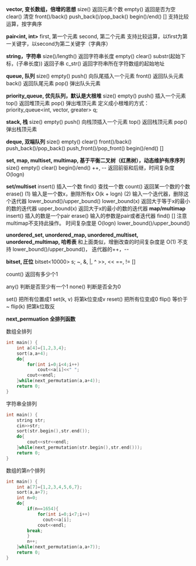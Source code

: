 **vector, 变长数组，倍增的思想**
    size()  返回元素个数
    empty()  返回是否为空
    clear()  清空
    front()/back()
    push_back()/pop_back()
    begin()/end()
    []
    支持比较运算，按字典序

**pair<int, int>**
    first, 第一个元素
    second, 第二个元素
    支持比较运算，以first为第一关键字，以second为第二关键字（字典序）

**string，字符串**
    size()/length()  返回字符串长度
    empty()
    clear()
    substr(起始下标，(子串长度))  返回子串
    c_str()  返回字符串所在字符数组的起始地址

**queue, 队列**
    size()
    empty()
    push()  向队尾插入一个元素
    front()  返回队头元素
    back()  返回队尾元素
    pop()  弹出队头元素

**priority_queue, 优先队列，默认是大根堆**
    size()
    empty()
    push()  插入一个元素
    top()  返回堆顶元素
    pop()  弹出堆顶元素
    定义成小根堆的方式：priority_queue<int, vector<int>, greater<int>> q;

**stack, 栈**
    size()
    empty()
    push()  向栈顶插入一个元素
    top()  返回栈顶元素
    pop()  弹出栈顶元素

**deque, 双端队列**
    size()
    empty()
    clear()
    front()/back()
    push_back()/pop_back()
    push_front()/pop_front()
    begin()/end()
    []

**set, map, multiset, multimap, 基于平衡二叉树（红黑树），动态维护有序序列**
    size()
    empty()
    clear()
    begin()/end()
    ++, -- 返回前驱和后继，时间复杂度 O(logn)

**set/multiset**
    insert()  插入一个数
    find()  查找一个数
    count()  返回某一个数的个数
    erase()
        (1) 输入是一个数x，删除所有x   O(k + logn)
        (2) 输入一个迭代器，删除这个迭代器
    lower_bound()/upper_bound()
        lower_bound(x)  返回大于等于x的最小的数的迭代器
        upper_bound(x)  返回大于x的最小的数的迭代器
**map/multimap**
    insert()  插入的数是一个pair
    erase()  输入的参数是pair或者迭代器
    find()
    []  注意multimap不支持此操作。 时间复杂度是 O(logn)
    lower_bound()/upper_bound()

**unordered_set, unordered_map, unordered_multiset, unordered_multimap, 哈希表**
    和上面类似，增删改查的时间复杂度是 O(1)
    不支持 lower_bound()/upper_bound()， 迭代器的++，--

**bitset, 圧位**
    bitset<10000> s;
    ~, &, |, ^
    >>, <<
    ==, !=
    []

count()  返回有多少个1

any()  判断是否至少有一个1
none()  判断是否全为0

set()  把所有位置成1
set(k, v)  将第k位变成v
reset()  把所有位变成0
flip()  等价于~
flip(k) 把第k位取反

**next_permuation  全排列函数**

数组全排列

```c++
int main() {
	int a[4]={1,2,3,4};
	sort(a,a+4);
	do{
		for(int i=0;i<4;i++)
		    cout<<a[i]<<" ";
		cout<<endl;
	}while(next_permutation(a,a+4));
	return 0;
}
```

字符串全排列

```c++
int main() {
	string str;
	cin>>str;
	sort(str.begin(),str.end());
	do{
		cout<<str<<endl;
	}while(next_permutation(str.begin(),str.end()));
	return 0;
}
```

数组的第n个排列

```c++
int main() {
	int a[7]={1,2,3,4,5,6,7};
	sort(a,a+7); 
	int n=0;
	do{
		if(n==1654){
		    for(int i=0;i<7;i++)
              cout<<a[i];
            cout<<endl;
        break;
		}
        n++;
    }while(next_permutation(a,a+7));
	return 0;
}
```

